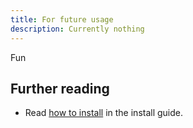```yaml
---
title: For future usage
description: Currently nothing
---
```


Fun

## Further reading

- Read [how to install](/guides/installation/) in the install guide.
